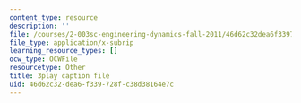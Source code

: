 ```yaml
---
content_type: resource
description: ''
file: /courses/2-003sc-engineering-dynamics-fall-2011/46d62c32dea6f339728fc38d38164e7c_cd8lDtAtJbE.srt
file_type: application/x-subrip
learning_resource_types: []
ocw_type: OCWFile
resourcetype: Other
title: 3play caption file
uid: 46d62c32-dea6-f339-728f-c38d38164e7c
---
```

